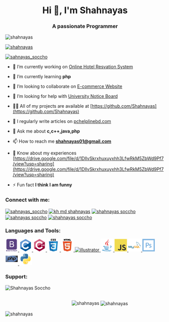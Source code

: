 

<h1 align="center">Hi 👋, I'm Shahnayas</h1>
<h3 align="center">A passionate Programmer</h3>

<p align="left"> <img src="https://komarev.com/ghpvc/?username=shahnayas&label=Profile%20views&color=0e75b6&style=flat" alt="shahnayas" /> </p>

<p align="left"> <a href="https://github.com/ryo-ma/github-profile-trophy"><img src="https://github-profile-trophy.vercel.app/?username=shahnayas" alt="shahnayas" /></a> </p>

<p align="left"> <a href="https://twitter.com/sahnayas_soccho" target="blank"><img src="https://img.shields.io/twitter/follow/sahnayas_soccho?logo=twitter&style=for-the-badge" alt="sahnayas_soccho" /></a> </p>

- 🔭 I’m currently working on [Online Hotel Resvation System](https://github.com/Shahnayas/CSE-0318-Project-Propsal-Presentation-Report)

- 🌱 I’m currently learning **php**

- 👯 I’m looking to collaborate on [E-commerce Website](https://github.com/Shahnayas)

- 🤝 I’m looking for help with [University Notice Board](https://github.com/Shahnayas)

- 👨‍💻 All of my projects are available at [https://github.com/Shahnayas](https://github.com/Shahnayas)

- 📝 I regularly write articles on [pchelplinebd.com](pchelplinebd.com)

- 💬 Ask me about **c,c++,java,php**

- 📫 How to reach me **shahnayas01@gmail.com**

- 📄 Know about my experiences [https://drive.google.com/file/d/1DllvSkrxhuxuyxhh3LfwRkM5ZbWd9Pf7/view?usp=sharing](https://drive.google.com/file/d/1DllvSkrxhuxuyxhh3LfwRkM5ZbWd9Pf7/view?usp=sharing)

- ⚡ Fun fact **I think I am funny**

<h3 align="left">Connect with me:</h3>
<p align="left">
<a href="https://twitter.com/sahnayas_soccho" target="blank"><img align="center" src="https://raw.githubusercontent.com/rahuldkjain/github-profile-readme-generator/master/src/images/icons/Social/twitter.svg" alt="sahnayas_soccho" height="30" width="40" /></a>
<a href="https://linkedin.com/in/kh md shahnayas" target="blank"><img align="center" src="https://raw.githubusercontent.com/rahuldkjain/github-profile-readme-generator/master/src/images/icons/Social/linked-in-alt.svg" alt="kh md shahnayas" height="30" width="40" /></a>
<a href="https://fb.com/shahnayas soccho" target="blank"><img align="center" src="https://raw.githubusercontent.com/rahuldkjain/github-profile-readme-generator/master/src/images/icons/Social/facebook.svg" alt="shahnayas soccho" height="30" width="40" /></a>
<a href="https://instagram.com/sahnayas soccho" target="blank"><img align="center" src="https://raw.githubusercontent.com/rahuldkjain/github-profile-readme-generator/master/src/images/icons/Social/instagram.svg" alt="sahnayas soccho" height="30" width="40" /></a>
<a href="https://www.youtube.com/c/shahnayas soccho" target="blank"><img align="center" src="https://raw.githubusercontent.com/rahuldkjain/github-profile-readme-generator/master/src/images/icons/Social/youtube.svg" alt="shahnayas soccho" height="30" width="40" /></a>
</p>

<h3 align="left">Languages and Tools:</h3>
<p align="left"> <a href="https://getbootstrap.com" target="_blank"> <img src="https://raw.githubusercontent.com/devicons/devicon/master/icons/bootstrap/bootstrap-plain-wordmark.svg" alt="bootstrap" width="40" height="40"/> </a> <a href="https://www.cprogramming.com/" target="_blank"> <img src="https://raw.githubusercontent.com/devicons/devicon/master/icons/c/c-original.svg" alt="c" width="40" height="40"/> </a> <a href="https://www.w3schools.com/cpp/" target="_blank"> <img src="https://raw.githubusercontent.com/devicons/devicon/master/icons/cplusplus/cplusplus-original.svg" alt="cplusplus" width="40" height="40"/> </a> <a href="https://www.w3schools.com/css/" target="_blank"> <img src="https://raw.githubusercontent.com/devicons/devicon/master/icons/css3/css3-original-wordmark.svg" alt="css3" width="40" height="40"/> </a> <a href="https://www.w3.org/html/" target="_blank"> <img src="https://raw.githubusercontent.com/devicons/devicon/master/icons/html5/html5-original-wordmark.svg" alt="html5" width="40" height="40"/> </a> <a href="https://www.adobe.com/in/products/illustrator.html" target="_blank"> <img src="https://www.vectorlogo.zone/logos/adobe_illustrator/adobe_illustrator-icon.svg" alt="illustrator" width="40" height="40"/> </a> <a href="https://www.java.com" target="_blank"> <img src="https://raw.githubusercontent.com/devicons/devicon/master/icons/java/java-original.svg" alt="java" width="40" height="40"/> </a> <a href="https://developer.mozilla.org/en-US/docs/Web/JavaScript" target="_blank"> <img src="https://raw.githubusercontent.com/devicons/devicon/master/icons/javascript/javascript-original.svg" alt="javascript" width="40" height="40"/> </a> <a href="https://www.mysql.com/" target="_blank"> <img src="https://raw.githubusercontent.com/devicons/devicon/master/icons/mysql/mysql-original-wordmark.svg" alt="mysql" width="40" height="40"/> </a> <a href="https://www.photoshop.com/en" target="_blank"> <img src="https://raw.githubusercontent.com/devicons/devicon/master/icons/photoshop/photoshop-line.svg" alt="photoshop" width="40" height="40"/> </a> <a href="https://www.php.net" target="_blank"> <img src="https://raw.githubusercontent.com/devicons/devicon/master/icons/php/php-original.svg" alt="php" width="40" height="40"/> </a> <a href="https://www.python.org" target="_blank"> <img src="https://raw.githubusercontent.com/devicons/devicon/master/icons/python/python-original.svg" alt="python" width="40" height="40"/> </a> </p>

<h3 align="left">Support:</h3>
<p><a href="https://www.buymeacoffee.com/Shahnayas Soccho"> <img align="left" src="https://cdn.buymeacoffee.com/buttons/v2/default-yellow.png" height="50" width="210" alt="Shahnayas Soccho" /></a></p><br><br>

<p><img align="left" src="https://github-readme-stats.vercel.app/api/top-langs?username=shahnayas&show_icons=true&locale=en&layout=compact" alt="shahnayas" /></p>

<p>&nbsp;<img align="center" src="https://github-readme-stats.vercel.app/api?username=shahnayas&show_icons=true&locale=en" alt="shahnayas" /></p>

<p><img align="center" src="https://github-readme-streak-stats.herokuapp.com/?user=shahnayas&" alt="shahnayas" /></p>
